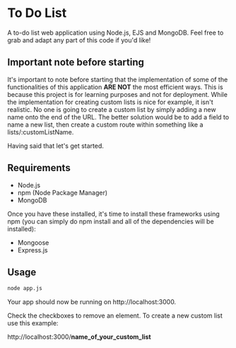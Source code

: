 # To Do List

A to-do list web application using Node.js, EJS and MongoDB. Feel free
to grab and adapt any part of this code if you'd like!

## Important note before starting

It's important to note before starting that the implementation of some of the functionalities of this application __ARE NOT__ the most efficient ways. This is because this project is for learning purposes and not for deployment. While the implementation for creating custom lists is nice for example, it isn't realistic. No one is going to create a custom list by simply adding a new name onto the end of the URL. The better solution would be to add a field to name a new list, then create a custom route within something like a  lists/:customListName. 

Having said that let's get started.

## Requirements

* Node.js
* npm (Node Package Manager)
* MongoDB

Once you have these installed, it's time to install these frameworks using npm (you can simply do npm install and all of the dependencies will be installed):

* Mongoose
* Express.js

## Usage

```bash
node app.js
```

Your app should now be running on http://localhost:3000.

Check the checkboxes to remove an element. To create a new custom list use this example:

http://localhost:3000/__name_of_your_custom_list__





